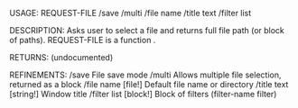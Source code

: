 USAGE:
     REQUEST-FILE  /save /multi /file name /title text /filter list

DESCRIPTION:
     Asks user to select a file and returns full file path (or block of paths).
     REQUEST-FILE is a function .

RETURNS:
    (undocumented)

REFINEMENTS:
    /save
        File save mode
    /multi
        Allows multiple file selection, returned as a block
    /file
    name [file!]
        Default file name or directory
    /title
    text [string!]
        Window title
    /filter
    list [block!]
        Block of filters (filter-name filter)
